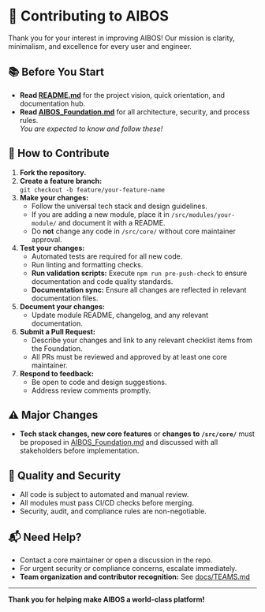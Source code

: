 # 🤝 Contributing to AIBOS

Thank you for your interest in improving AIBOS! Our mission is clarity, minimalism, and excellence for every user and engineer.

## 📚 Before You Start

- **Read [README.md](./README.md)** for the project vision, quick orientation, and documentation hub.
- **Read [AIBOS_Foundation.md](./AIBOS_Foundation.md)** for all architecture, security, and process rules.  
  *You are expected to know and follow these!*

## 🚦 How to Contribute

1. **Fork the repository.**
2. **Create a feature branch:**  
   `git checkout -b feature/your-feature-name`
3. **Make your changes:**  
   - Follow the universal tech stack and design guidelines.
   - If you are adding a new module, place it in `/src/modules/your-module/` and document it with a README.
   - Do **not** change any code in `/src/core/` without core maintainer approval.
4. **Test your changes:**  
   - Automated tests are required for all new code.
   - Run linting and formatting checks.
   - **Run validation scripts:** Execute `npm run pre-push-check` to ensure documentation and code quality standards.
   - **Documentation sync:** Ensure all changes are reflected in relevant documentation files.
5. **Document your changes:**  
   - Update module README, changelog, and any relevant documentation.
6. **Submit a Pull Request:**  
   - Describe your changes and link to any relevant checklist items from the Foundation.
   - All PRs must be reviewed and approved by at least one core maintainer.
7. **Respond to feedback:**  
   - Be open to code and design suggestions.  
   - Address review comments promptly.

## ⚠️ Major Changes

- **Tech stack changes, new core features** or **changes to `/src/core/`** must be proposed in [AIBOS_Foundation.md](./AIBOS_Foundation.md) and discussed with all stakeholders before implementation.

## 🧪 Quality and Security

- All code is subject to automated and manual review.
- All modules must pass CI/CD checks before merging.
- Security, audit, and compliance rules are non-negotiable.

## 📬 Need Help?

- Contact a core maintainer or open a discussion in the repo.
- For urgent security or compliance concerns, escalate immediately.
- **Team organization and contributor recognition:** See [docs/TEAMS.md](./docs/TEAMS.md)

---

**Thank you for helping make AIBOS a world-class platform!** 